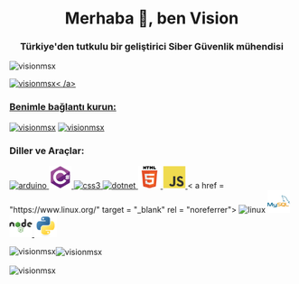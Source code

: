 <h1 align="center">Merhaba 👋, ben Vision</h1>
<h3 align="center">Türkiye'den tutkulu bir geliştirici Siber Güvenlik mühendisi</h3>

<p align="left"> <img src ="https://komarev.com/ghpvc/?username=visionmsx&label=Profile%20views&color=0e75b6&style=flat" alt="visionmsx" /> </p>

<p align="left"> <a href="https ://github.com/ryo-ma/github-profile-trophy"><img src = "https://github-profile-trophy.vercel.app/?username=visionmsx" alt = "visionmsx" />< /a> </p>

<h3 align = "left">Benimle bağlantı kurun:</h3>
<p align = "left">
<a href = "https://twitter.com/visionmsx" target = "blank" "><img align = "center" src = "https://raw.githubusercontent.com/rahuldkjain/github-profile-readme-generator/master/src/images/icons/Social/twitter.svg" alt = "visionmsx " height = "30" genişlik = "40" /></a>
<a href = "https://www.youtube.com/c/visionmsx" target = "blank"><img align = "center" src ="https://raw.githubusercontent.com/rahuldkjain/github-profile-readme-generator/master/src/images/icons/Social/youtube.svg" alt = "visionmsx" height = "30" genişlik = "40 " /></a>
</p>

<h3 align="left">Diller ve Araçlar:</h3>
<p align = "left"> <a href = "https://www.arduino.cc/" target = "_blank" rel = "noreferrer"> <img src = "https://cdn.worldvectorlogo.com/ logos/arduino-1.svg" alt = "arduino" width = "40" height = "40"/> </a> <a href = "https://www.w3schools.com/cs/" target = " _blank" rel = "noreferrer"> <img src = "https://raw.githubusercontent.com/devicons/devicon/master/icons/csharp/csharp-original.svg" alt = "csharp" width = "40" yükseklik ="40"/> </a> <a href = "https://www.w3schools.com/css/" target = "_blank" rel = "noreferrer"> <img src = "https://raw. githubusercontent.com/devicons/devicon/master/icons/css3/css3-original-wordmark.svg" alt = "css3" width = "40" height = "40"/> </a> <a href = "https: //dotnet.microsoft.com/" target = "_blank" rel = "noreferrer"> <img src = "https://raw.githubusercontent.com/devicons/devicon/master/icons/dot-net/dot-net -original-wordmark.svg" alt = "dotnet" width = "40" height = "40"/> </a> <a href = "https://www.w3.org/html/" target = "_blank " rel = "noreferrer"> <img src = "https://raw.githubusercontent.com/devicons/devicon/master/icons/html5/html5-original-wordmark.svg" alt = "html5" width = "40" height = "40"/> </a> <a href = "https://developer.mozilla.org/en-US/docs/Web/JavaScript" target = "_blank" rel = "noreferrer"> <img src ="https://raw.githubusercontent.com/devicons/devicon/master/icons/javascript/javascript-original.svg" alt = "javascript" width = "40" height = "40"/> </a> < a href = "https://www.linux.org/" target = "_blank" rel = "noreferrer"> <img src = "https://raw.githubusercontent.com/devicons/devicon/master/icons/linux /linux-original.svg" alt = "linux" width = "40" height = "40"/> </a> <a href = "https://www.mysql.com/" target = "_blank" rel ="noreferrer"> <img src = "https://raw.githubusercontent.com/devicons/devicon/master/icons/mysql/mysql-original-wordmark.svg" alt = "mysql" width = "40" yükseklik = "40"/> </a> <a href = "https://nodejs.org" target = "_blank" rel = "noreferrer"> <img src = "https://raw.githubusercontent.com/devicons/devicon/master/icons/nodejs/nodejs-original-wordmark.svg" alt = "nodejs" width = "40" height = "40"/> </a> <a href = "https:// www.python.org" target = "_blank" rel = "noreferrer"> <img src = "https://raw.githubusercontent.com/devicons/devicon/master/icons/python/python-original.svg" alt= "python" width = "40" height = "40"/> </a> </p>

<p><img align = "left" src = "https://github-readme-stats.vercel.app/ api/top-langs?username=visionmsx&show_icons=true&locale=en&layout=compact" alt = "visionmsx" /></p>

<p> <img align = "center" src = "https://github-readme- stats.vercel.app/api?username=visionmsx&show_icons=true&locale=en" alt="visionmsx" /></p>

<p><img align = "center" src = "https://github-readme-streak-stats.herokuapp.com/?user=visionmsx&" alt = "visionmsx" /></p>
